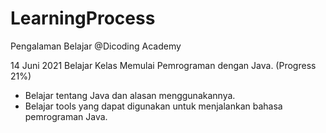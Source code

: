 # LearningProcess
Pengalaman Belajar @Dicoding Academy


14 Juni 2021
Belajar Kelas Memulai Pemrograman dengan Java. (Progress 21%)
  * Belajar tentang Java dan alasan menggunakannya.
  * Belajar tools yang dapat digunakan untuk menjalankan bahasa pemrograman Java.
